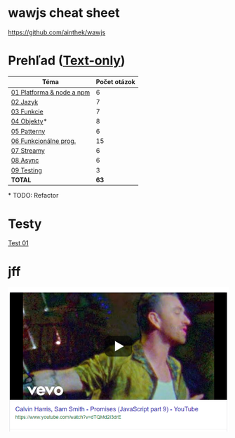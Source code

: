 # wawjs cheat sheet
https://github.com/ainthek/wawjs

# Prehľad ([Text-only](text/))

|           Téma                                        | Počet otázok |
|-------------------------------------------------------|--------------|
| [01 Platforma & node a npm](01_platforma_node_npm.md) |      6       |
| [02 Jazyk](02_jazyk.md)                               |      7       |
| [03 Funkcie](03_funkcie.md)                           |      7       |
| [04 Objekty](04_objekty.md)*                          |      8       |
| [05 Patterny](05_patterny.md)                         |      6       |
| [06 Funkcionálne prog.](06_funkcionalne_prog.md)      |      15      |
| [07 Streamy](07_streamy.md)                           |      6       |
| [08 Async](08_async.md)                               |      6       |
| [09 Testing](09_testing.md)                           |      3       |
| **TOTAL**                                             |    **63**    |

\* TODO: Refactor

# Testy
[Test 01](test_01.md)

# jff
[![](promises.png)](https://www.youtube.com/watch?v=dTQMd2I3drE)
